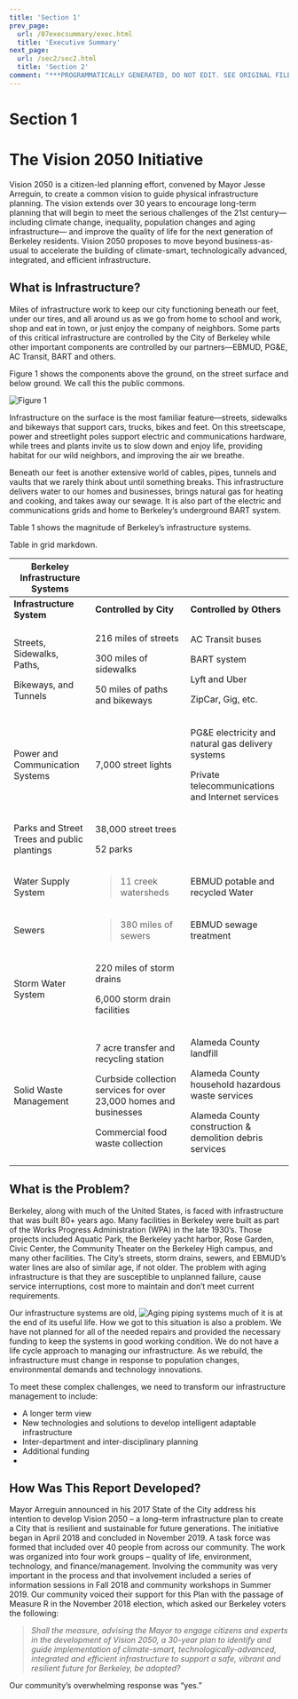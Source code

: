 ```yaml
---
title: 'Section 1'
prev_page:
  url: /07execsummary/exec.html
  title: 'Executive Summary'
next_page:
  url: /sec2/sec2.html
  title: 'Section 2'
comment: "***PROGRAMMATICALLY GENERATED, DO NOT EDIT. SEE ORIGINAL FILES IN /content***"
---
```

# **Section 1**
# **The Vision 2050 Initiative**

Vision 2050 is a citizen-led planning effort, convened by Mayor Jesse Arreguin, to create a common vision to guide physical infrastructure planning. The vision extends over 30 years to encourage long-term planning that will begin to meet the serious challenges of the 21st century— including climate change, inequality, population changes and aging infrastructure— and improve the quality of life for the next generation of Berkeley residents. Vision 2050 proposes to move beyond business-as-usual to accelerate the building of climate-smart, technologically advanced, integrated, and efficient infrastructure.

## What is Infrastructure?

 Miles of infrastructure work to keep our city functioning beneath our feet, under our tires, and all around us as we go from home to school and work, shop and eat in town, or just enjoy the company of neighbors. Some parts of this critical infrastructure are controlled by the City of Berkeley while other important components are controlled by our partners—EBMUD, PG&E, AC Transit, BART and others.

 Figure 1 shows the components above the ground, on the street surface and below ground. We call this the public commons.

![Figure 1](../images/3level.jpg)


Infrastructure on the surface is the most familiar feature—streets, sidewalks and bikeways that support cars, trucks, bikes and feet. On this streetscape, power and streetlight poles support electric and communications hardware, while trees and plants invite us to slow down and enjoy life, providing habitat for our wild neighbors, and improving the air we breathe.

Beneath our feet is another extensive world of cables, pipes, tunnels and vaults that we rarely think about until something breaks. This infrastructure delivers water to our homes and businesses, brings natural gas for heating and cooking, and takes away our sewage. It is also part of the electric and communications grids and home to Berkeley’s underground BART system.

Table 1 shows the magnitude of Berkeley’s infrastructure systems.

Table in grid markdown.

<table>
<thead>
<tr class="header">
<th><strong>Berkeley Infrastructure Systems</strong></th>
<th></th>
<th></th>
</tr>
</thead>
<tbody>
<tr class="odd">
<td><strong>Infrastructure System</strong></td>
<td><strong>Controlled by City</strong></td>
<td><strong>Controlled by Others</strong></td>
</tr>
<tr class="even">
<td><p>Streets, Sidewalks, Paths,</p>
<p>Bikeways, and Tunnels</p></td>
<td><p>216 miles of streets</p>
<p>300 miles of sidewalks</p>
<p>50 miles of paths and bikeways</p></td>
<td><p>AC Transit buses</p>
<p>BART system</p>
<p>Lyft and Uber</p>
<p>ZipCar, Gig, etc.</p></td>
</tr>
<tr class="odd">
<td>Power and Communication Systems</td>
<td>7,000 street lights</td>
<td><p>PG&amp;E electricity and natural gas delivery systems</p>
<p>Private telecommunications and Internet services</p></td>
</tr>
<tr class="even">
<td>Parks and Street Trees and public plantings</td>
<td><p>38,000 street trees</p>
<p>52 parks</p></td>
<td></td>
</tr>
<tr class="odd">
<td>Water Supply System</td>
<td><blockquote>
<p>11 creek watersheds</p>
</blockquote></td>
<td>EBMUD potable and recycled Water</td>
</tr>
<tr class="even">
<td>Sewers</td>
<td><blockquote>
<p>380 miles of sewers</p>
</blockquote></td>
<td>EBMUD sewage treatment</td>
</tr>
<tr class="odd">
<td>Storm Water System</td>
<td><p>220 miles of storm drains</p>
<p>6,000 storm drain facilities</p></td>
<td></td>
</tr>
<tr class="even">
<td>Solid Waste Management</td>
<td><p>7 acre transfer and recycling station</p>
<p>Curbside collection services for over 23,000 homes and businesses</p>
<p>Commercial food waste collection</p></td>
<td><p>Alameda County landfill</p>
<p>Alameda County household hazardous waste services</p>
<p>Alameda County construction &amp; demolition debris services</p></td>
</tr>
</tbody>
</table>







## What is the Problem?
Berkeley, along with much of the United States, is faced with infrastructure that was built 80+ years ago. Many facilities in Berkeley were built as part of the Works Progress Administration (WPA) in the late 1930’s. Those projects included Aquatic Park, the Berkeley yacht harbor, Rose Garden, Civic Center, the Community Theater on the Berkeley High campus, and many other facilities. The City’s streets, storm drains, sewers, and EBMUD’s water lines are also of similar age, if not older. The problem with aging infrastructure is that they are susceptible to unplanned failure, cause service interruptions, cost more to maintain and don’t meet current requirements.

Our infrastructure systems are old, ![Aging piping systems](../images/streetwork.png)
much of it is at the end of its useful life. How we got to this situation is also a problem. We have not planned for all of the needed repairs and provided the necessary funding to keep the systems in good working condition. We do not have a life cycle approach to managing our infrastructure. As we rebuild, the infrastructure must change in response to population changes, environmental demands and technology innovations.

To meet these complex challenges, we need to transform our infrastructure management to include:
- A longer term view
- New technologies and solutions to develop intelligent adaptable infrastructure
- Inter-department and inter-disciplinary planning
- Additional funding
-
## How Was This Report Developed?

Mayor Arreguin announced in his 2017 State of the City address his intention to develop Vision 2050 – a long–term infrastructure plan to create a City that is resilient and sustainable for future generations. The initiative began in April 2018 and concluded in November 2019. A task force was formed that included over 40 people from across our community. The work was organized into four work groups – quality of life, environment, technology, and finance/management. Involving the community was very important in the process and that involvement included a series of information sessions in Fall 2018 and community workshops in Summer 2019. Our community voiced their support for this Plan with the passage of Measure R in the November 2018 election, which asked our Berkeley voters the following:

> _Shall the measure, advising the Mayor to engage citizens and experts in the development of Vision 2050, a 30-year plan to identify and guide implementation of climate-smart, technologically-advanced, integrated and efficient infrastructure to support a safe, vibrant and resilient future for Berkeley, be adopted?_

Our community’s overwhelming response was “yes.”
